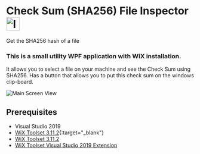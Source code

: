 # Check Sum (SHA256) File Inspector <img src="../master/CheckSumSHA256Inspector/Resources/check-doc-64.png" Alt="Icon View" height="36px;" />  
Get the SHA256 hash of a file

### This is a small utility WPF application with WiX installation. 
It allows you to select a file on your machine and see the Check Sum using SHA256. Has a button that allows you to put this check sum on the windows clip-board.

<img src="../master/CheckSumSHA256Inspector/Resources/appImage.png" Alt="Main Screen View" />

## Prerequisites
 - Visual Studio 2019 
 - [WiX Toolset 3.11.2]("https://wixtoolset.org/releases/"){:target="_blank"}
 - <a href="https://wixtoolset.org/releases/" target="_blank">WiX Toolset 3.11.2</a>
 - <a href="https://marketplace.visualstudio.com/items?itemName=WixToolset.WixToolsetVisualStudio2019Extension"  target="_blank">WiX Toolset Visual Studio 2019 Extension</a>

